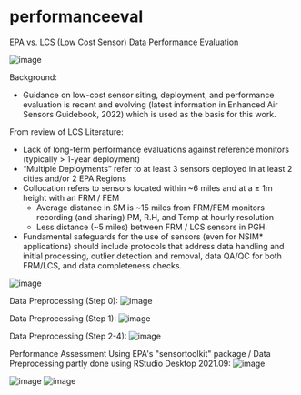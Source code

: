 # performanceeval
EPA vs. LCS (Low Cost Sensor) Data Performance Evaluation

![image](https://github.com/jalalawan/performanceeval/assets/39367591/171171c2-baa0-4656-9f70-b011ab173c9e)

Background:

- Guidance on low-cost sensor siting, deployment, and performance evaluation is recent and evolving (latest information in Enhanced Air Sensors Guidebook, 2022) which is used as the basis for this work.

From review of LCS Literature:

- Lack of long-term performance evaluations against reference monitors (typically > 1-year deployment) 
- “Multiple Deployments” refer to at least 3 sensors deployed in at least 2 cities and/or 2 EPA Regions
- Collocation refers to sensors located within ~6 miles and at a ± 1m height with an FRM / FEM
    - Average distance in SM is ~15 miles from FRM/FEM monitors recording (and sharing) PM, R.H, and Temp at hourly resolution
    - Less distance (~5 miles) between FRM / LCS sensors in PGH.
- Fundamental safeguards for the use of sensors (even for NSIM* applications) should include protocols that address data handling and initial processing, outlier detection and removal, data QA/QC for both FRM/LCS, and data completeness checks. 

![image](https://github.com/jalalawan/performanceeval/assets/39367591/b2901c00-d4b0-43dc-9578-74c54e259acc)

Data Preprocessing (Step 0):
![image](https://github.com/jalalawan/performanceeval/assets/39367591/d4e4374f-a918-4824-b4a3-939491fdbaf6)

Data Preprocessing (Step 1):
![image](https://github.com/jalalawan/performanceeval/assets/39367591/a125cc61-6486-4b98-9f3a-5442d7977b38)

Data Preprocessing (Step 2-4):
![image](https://github.com/jalalawan/performanceeval/assets/39367591/3c80ca3e-7cbd-4652-a318-d9f6f049a521)

Performance Assessment Using EPA's "sensortoolkit" package / Data Preprocessing partly done using RStudio Desktop 2021.09:
![image](https://github.com/jalalawan/performanceeval/assets/39367591/4058bb84-20f2-4335-89b6-e023319d525b)


![image](https://github.com/jalalawan/performanceeval/assets/39367591/a125cc61-6486-4b98-9f3a-5442d7977b38)
![image](https://github.com/jalalawan/performanceeval/assets/39367591/c7313710-2ba4-4e33-b6e0-126b222ff4ee)


